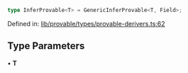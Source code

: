 ```ts
type InferProvable<T> = GenericInferProvable<T, Field>;
```

Defined in: [lib/provable/types/provable-derivers.ts:62](https://github.com/o1-labs/o1js/blob/89b7d1522af805d6d4c45a96d7a9cbc29a457aec/src/lib/provable/types/provable-derivers.ts#L62)

## Type Parameters

• **T**
